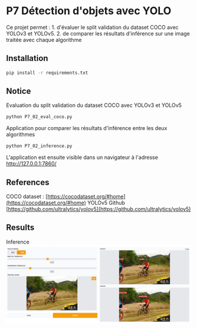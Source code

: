 # P7 Détection d'objets avec YOLO

Ce projet permet :
    1. d'évaluer le split validation du dataset COCO avec YOLOv3 et YOLOv5.
    2. de comparer les résultats d'inférence sur une image traitée avec chaque algorithme

## Installation

```bash
pip install -r requirements.txt
```

## Notice

Evaluation du split validation du dataset COCO avec YOLOv3 et YOLOv5

```bash
python P7_02_eval_coco.py
```
Application pour comparer les résultats d'inférence entre les deux algorithmes

```bash
python P7_02_inference.py
```
L'application est ensuite visible dans un navigateur à l'adresse http://127.0.0.1:7860/

## References

COCO dataset :     [https://cocodataset.org/#home](https://cocodataset.org/#home)
YOLOv5 Github     [https://github.com/ultralytics/yolov5](https://github.com/ultralytics/yolov5)

## Results

Inference
<img src="./img/inference.png" width="600px"/>